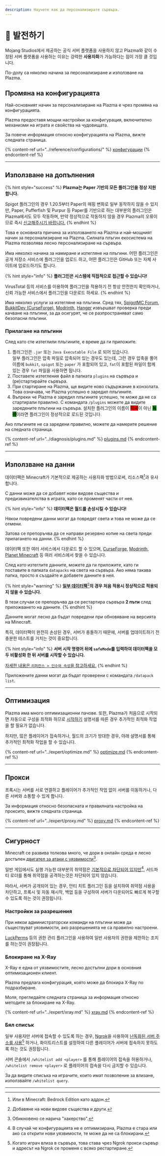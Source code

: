 ```yaml
---
description: Научете как да персонализирате сървъра.
---
```


# 🎨 발전하기

Mojang Studios에서 제공하는 공식 서버 플랫폼을 사용하지 않고 Plazma와 같이 수정된 서버 플랫폼을 사용하는 이유는 강력한 **사용자화**가 가능하다는 점이 가장 클 것입니다.

По-долу са няколко начина за персонализиране и използване на Plazma.

## Промяна на конфигурацията <a href="#id-1" id="id-1"></a>

Най-основният начин за персонализиране на Plazma е чрез промяна на конфигурацията.

Plazma предоставя мощни настройки за конфигурация, включително механизми на играта и свойства на чудовищата.

За повече информация относно конфигурацията на Plazma, вижте следната страница.

{% content-ref url="../reference/configurations/" %}
[конфигурации](../reference/configurations/)
{% endcontent-ref %}

***

## Използване на допълнения <a href="#id-2" id="id-2"></a>

{% hint style="success" %}
**Plazma는 Paper 기반의 모든 플러그인을 정상 지원합니다.**

Spigot 플러그인의 경우 1.20.5부터 Paper의 매핑 변화로 일부 동작하지 않을 수 있지만, Paper, Pufferfish 및 Purpur 등 Paper를 기반으로 하는 대부분의 플러그인은 Plazma에서도 모두 작동하며, 만약 정상적으로 작동하지 않을 경우 Plazma의 오류이므로 즉시 [신고해주시기 바랍니다.](../diagnosis/plugins.md)
{% endhint %}

Това е основната причина за използването на Plazma и най-мощният начин за персонализиране на Plazma. Силната плъгин екосистема на Plazma позволява лесно персонализиране на сървъра.

Има няколко начина за намиране и изтегляне на плъгини. 어떤 플러그인은 공개 저장소 서비스에 플러그인을 업로드 하고, 어떤 플러그인은 GitHub 또는 자체 사이트에 업로드하기도 합니다.

{% hint style="info" %}
**플러그인은 시스템에 직접적으로 접근할 수 있습니다!**

VirusTotal 등의 서비스를 이용하여 플러그인을 적용하기 전 항상 안전한지 확인하거나, 신뢰 가능한 서비스에서 플러그인을 다운로드 하세요.
{% endhint %}

Има няколко услуги за изтегляне на плъгини. Сред тях, [SpigotMC Forum](https://www.spigotmc.org/resources/), [BukkitDev (CurseForge)](https://dev.bukkit.org/bukkit-plugins), [Modrinth](https://modrinth.com/plugins), [Hanger](https://hangar.papermc.io/) извършват проверка преди качване на плъгини, за да осигурят, че се разпространяват само безопасни плъгини.

### Прилагане на плъгини <a href="#id-2.1" id="id-2.1"></a>

След като сте изтеглили плъгините, е време да ги приложите.

1. 플러그인은 `.jar` 또는 `Java Executable File` 로 되어 있습니다.\
   일부 플러그인은 압축 파일로 압축되어 있는 경우도 있는데, 그런 경우 압축을 풀어 이름에 `bukkit`, `spigot` 또는 `paper` 가 포함되어 있고, `fat`이 포함된 파일이 함께 있는 경우 `fat` 파일을 사용하면 됩니다.
2. Поставете изтегления файл в папката `plugins` на сървъра и (ре)стартирайте сървъра.
3. При стартиране на Plazma, ще видите ново съдържание в конзолата. Това означава, че Plazma успешно е заредил плъгините.
4. Въпреки че Plazma е заредил плъгините успешно, те може да не са стартирали правилно. С командата `/plugins` можете да видите заредените плъгини на сървъра. 설치한 플러그인의 이름이 <mark style="background-color:red;">적색</mark>이 아닌 <mark style="background-color:green;">녹색</mark>이라면 플러그인이 정상적으로 로드된 것입니다.

Ако плъгините не са заредени правилно, можете да намерите решение на следната страница.

{% content-ref url="../diagnosis/plugins.md" %}
[plugins.md](../diagnosis/plugins.md)
{% endcontent-ref %}

***

## Използване на данни <a href="#id-3" id="id-3"></a>

데이터팩은 Minecraft가 기본적으로 제공하는 사용자화 방법으로써, 리소스팩[^1]과 유사합니다.

С данни може да се добавят нови видове същества и предизвикателства в играта, като се променят части от нея.

{% hint style="info" %}
**데이터팩은 월드를 손상시킬 수 있습니다!**

Някои повредени данни могат да повредят света и това не може да се отмени.

Затова се препоръчва да се направи резервно копие на света преди прилагането на данни.
{% endhint %}

데이터팩 또한 여러 서비스에서 다운로드 할 수 있으며, [CurseForge](https://www.curseforge.com/minecraft/search?page=1\\&pageSize=50\\&sortBy=relevancy\\&class=data-packs), [Modrinth](https://modrinth.com/datapacks), [Planet Minecraft](https://www.planetminecraft.com/data-packs/) 등 여러 서비스에서 찾을 수 있습니다.

След като изтеглите данните, можете да ги приложите, като ги поставите в папката `datapacks` на света на сървъра. Ако няма такава папка, просто я създайте и добавете данните в нея.

{% hint style="warning" %}
[**일부 데이터팩**](#user-content-fn-2)[^2]**의 경우 처음 적용시 정상적으로 적용되지 않을 수 있습니다.**

В тези случаи се препоръчва да се рестартира сървъра **2 пъти** след приложването на данните.
{% endhint %}

Данните могат лесно да бъдат повредени при обновяване на версията на Minecraft.

특히, 데이터팩이 완전히 손상된 경우, 서버가 충돌하기 때문에, 서버를 업데이트하기 전 충분한 테스트를 거치는 것이 중요합니다.

{% hint style="info" %}
**서버 시작 명령어 뒤에 `safeMode`를 입력하여 데이터팩을 모두 비활성화 한 뒤 서버를 시작할 수 있습니다.**

[자세한 내용은 `리퍼런스 > 인수와 속성`을 참고하세요.](../reference/arguments.md#safemode)
{% endhint %}

Приложените данни могат да бъдат проверени с командата `/datapack list`.

***

## Оптимизация <a href="#id-4" id="id-4"></a>

Plazma има много оптимизационни пачове. 또한, Plazma가 처음으로 시작되면 자동으로 구성을 최적화 하므로 [시작하기](./) 설명서를 따른 경우 추가적인 최적화 작업을 할 필요가 없습니다.

하지만, 많은 플레이어가 접속하거나, 월드의 크기가 방대한 경우, 아래 설명서를 통해 추가적인 최적화 작업을 할 수 있습니다.

{% content-ref url="../expert/optimize.md" %}
[optimize.md](../expert/optimize.md)
{% endcontent-ref %}

***

## Прокси <a href="#id-5" id="id-5"></a>

프록시는 서버를 서로 연결하고 플레이어가 추가적인 작업 없이 서버를 이동하거나, 다른 서버와 소통할 수 있게 합니다.

За информация относно безопасната и правилната настройка на проксито, вижте следната страница.

{% content-ref url="../expert/proxy.md" %}
[proxy.md](../expert/proxy.md)
{% endcontent-ref %}

***

## Сигурност <a href="#id-5" id="id-5"></a>

Minecraft се развива толкова много, че дори в онлайн среда е лесно достъпен [двигател за атаки с уязвимости](#user-content-fn-3)[^3].

일반 게임에서도 실행 가능한 대부분의 취약점은 [기본적으로 차단되어 있지만](#user-content-fn-4)[^4], 서드파티 로더를 통해 취약점을 공격하는것은 차단되어 있지 않습니다.

따라서, 서버가 공개되어 있는 경우, 안티 치트 플러그인 등을 설치하여 취약점 사용을 차단하고, 프록시 및 자동 재시작, 백업 등을 구성하여 서버가 다운되어도 빠르게 복구할 수 있도록 하는 것이 권장됩니다.

### Настройки за разрешения <a href="#id-5.1" id="id-5.1"></a>

При някои администраторски команди на плъгини може да съществуват уязвимости, ако разрешенията не са правилно настроени.

[LuckPerms](https://luckperms.net/) 등의 권한 관리 플러그인을 사용하여 일반 사용자의 권한을 제한하는 조치를 하는것이 권장됩니다.

### Блокиране на X-Ray <a href="#id-5.2" id="id-5.2"></a>

X-Ray е една от уязвимостите, лесно достъпни дори в основния оптимизационен клиент.

Plazma предлага конфигурация, която може да блокира X-Ray по подразбиране.

Моля, прегледайте следната страница за информация относно методите за блокиране на X-Ray.

{% content-ref url="../expert/xray.md" %}
[xray.md](../expert/xray.md)
{% endcontent-ref %}

### Бял списък <a href="#id-5.3" id="id-5.3"></a>

일부 사용자만 서버에 접속할 수 있도록 하는 경우, [Ngrok](./#id-6.2)을 사용하여 [난독화된 서버 주소를 사용](#user-content-fn-5)[^5] 하거나, 화이트리스트를 설정하여 다른 플레이어가 서버에 접속하지 못하도록 하는 것도 권장됩니다.

서버 콘솔에서 `/whitelist add <player>` 를 통해 플레이어의 접속을 허용하거나, `/whitelist remove <player>` 로 플레이어의 접속을 다시 금지할 수 있습니다.

За да видите списъка на играчите, които имат позволение за влизане, използвайте `/whitelist query`.

***

[^1]: Или в Minecraft: Bedrock Edition като аддон.

[^2]: Добавяне на нови видове същества и други.

[^3]: Обикновено се нарича "хакерство".

[^4]: В случай че конфигурацията не е оптимизирана, Plazma е стара или ако са открити нови уязвимости, те може да не са блокирани.

[^5]: Когато играч влиза в сървъра, това става чрез Ngrok прокси сървър и адресът на Ngrok се променя с всяко рестартиране.
